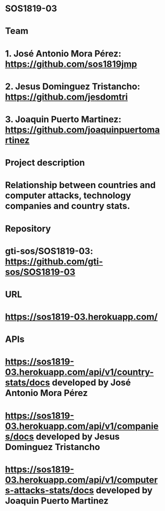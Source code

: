 # SOS1819-03

# Team
# 1. José Antonio Mora Pérez: https://github.com/sos1819jmp
# 2. Jesus Dominguez Tristancho: https://github.com/jesdomtri
# 3. Joaquin Puerto Martinez: https://github.com/joaquinpuertomartinez

# Project description
# Relationship between countries and computer attacks, technology companies and country stats.

# Repository
# gti-sos/SOS1819-03: https://github.com/gti-sos/SOS1819-03

# URL
# https://sos1819-03.herokuapp.com/

# APIs
# https://sos1819-03.herokuapp.com/api/v1/country-stats/docs developed by José Antonio Mora Pérez
# https://sos1819-03.herokuapp.com/api/v1/companies/docs developed by Jesus Dominguez Tristancho
# https://sos1819-03.herokuapp.com/api/v1/computers-attacks-stats/docs developed by Joaquin Puerto Martinez